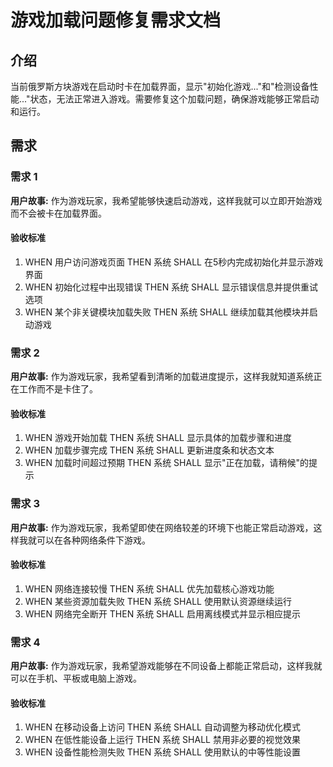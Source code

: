 # 游戏加载问题修复需求文档

## 介绍

当前俄罗斯方块游戏在启动时卡在加载界面，显示"初始化游戏..."和"检测设备性能..."状态，无法正常进入游戏。需要修复这个加载问题，确保游戏能够正常启动和运行。

## 需求

### 需求 1

**用户故事:** 作为游戏玩家，我希望能够快速启动游戏，这样我就可以立即开始游戏而不会被卡在加载界面。

#### 验收标准

1. WHEN 用户访问游戏页面 THEN 系统 SHALL 在5秒内完成初始化并显示游戏界面
2. WHEN 初始化过程中出现错误 THEN 系统 SHALL 显示错误信息并提供重试选项
3. WHEN 某个非关键模块加载失败 THEN 系统 SHALL 继续加载其他模块并启动游戏

### 需求 2

**用户故事:** 作为游戏玩家，我希望看到清晰的加载进度提示，这样我就知道系统正在工作而不是卡住了。

#### 验收标准

1. WHEN 游戏开始加载 THEN 系统 SHALL 显示具体的加载步骤和进度
2. WHEN 加载步骤完成 THEN 系统 SHALL 更新进度条和状态文本
3. WHEN 加载时间超过预期 THEN 系统 SHALL 显示"正在加载，请稍候"的提示

### 需求 3

**用户故事:** 作为游戏玩家，我希望即使在网络较差的环境下也能正常启动游戏，这样我就可以在各种网络条件下游戏。

#### 验收标准

1. WHEN 网络连接较慢 THEN 系统 SHALL 优先加载核心游戏功能
2. WHEN 某些资源加载失败 THEN 系统 SHALL 使用默认资源继续运行
3. WHEN 网络完全断开 THEN 系统 SHALL 启用离线模式并显示相应提示

### 需求 4

**用户故事:** 作为游戏玩家，我希望游戏能够在不同设备上都能正常启动，这样我就可以在手机、平板或电脑上游戏。

#### 验收标准

1. WHEN 在移动设备上访问 THEN 系统 SHALL 自动调整为移动优化模式
2. WHEN 在低性能设备上运行 THEN 系统 SHALL 禁用非必要的视觉效果
3. WHEN 设备性能检测失败 THEN 系统 SHALL 使用默认的中等性能设置